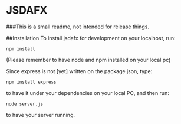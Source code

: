JSDAFX
=============
###This is a small readme, not intended for
release things.

##Installation
To install jsdafx for development on your 
localhost, run:
```
npm install
```

(Please remember to have node and npm installed
on your local pc)

Since express is not [yet] written on the 
package.json, type:
```
npm install express
```

to have it under your dependencies on your 
local PC, and then run:
```
node server.js
```
to have your server running.

